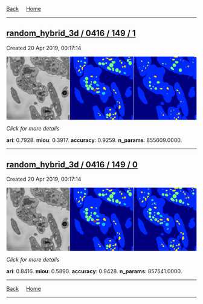 
[Back](..)&nbsp;&nbsp;&nbsp;&nbsp;&nbsp;[Home](https://leapmanlab.github.io/snapshots)

---

<div class="summary"><a href="1"><h2>random_hybrid_3d / 0416 / 149 / 1</h2></a><p>Created 20 Apr 2019, 00:17:14
</p><a href="1"><img src="1/media/summary.png" align="center"></a><p>
<i>Click for more details</i>
</p></div>

**ari**: 0.7928. **miou**: 0.3917. **accuracy**: 0.9259. **n_params**: 855609.0000. 

---

<div class="summary"><a href="0"><h2>random_hybrid_3d / 0416 / 149 / 0</h2></a><p>Created 20 Apr 2019, 00:17:14
</p><a href="0"><img src="0/media/summary.png" align="center"></a><p>
<i>Click for more details</i>
</p></div>

**ari**: 0.8416. **miou**: 0.5890. **accuracy**: 0.9428. **n_params**: 857541.0000. 

---

[Back](..)&nbsp;&nbsp;&nbsp;&nbsp;&nbsp;[Home](https://leapmanlab.github.io/snapshots)

---